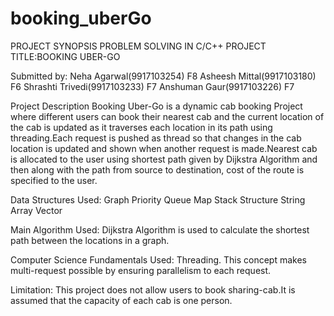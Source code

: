 # booking_uberGo
PROJECT SYNOPSIS
PROBLEM SOLVING IN C/C++
PROJECT TITLE:BOOKING UBER-GO

Submitted by:
Neha Agarwal(9917103254) F8
Asheesh Mittal(9917103180) F6
                                      Shrashti Trivedi(9917103233) F7
                                      Anshuman Gaur(9917103226) F7

Project Description
Booking Uber-Go is a dynamic cab booking Project where different users can book their nearest cab and the current location of the cab is updated as it traverses each location in its path using threading.Each request is pushed as thread so that changes in the cab location is updated and shown when another request is made.Nearest cab is allocated to the user using shortest path given by Dijkstra Algorithm and then along with the path from source to destination, cost of the route is specified to the user.

Data Structures Used:
Graph
Priority Queue
Map
Stack
Structure
String
Array
Vector

Main Algorithm Used:
Dijkstra Algorithm is used to calculate the shortest path between the locations in a graph.

Computer Science Fundamentals Used:
Threading. This concept makes multi-request possible by ensuring parallelism to each request.

Limitation:
This project does not allow users to book sharing-cab.It is assumed that the capacity of each cab is one person.

                                       
